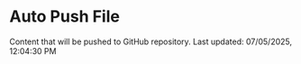 # Auto Push File

Content that will be pushed to GitHub repository.
Last updated: 07/05/2025, 12:04:30 PM